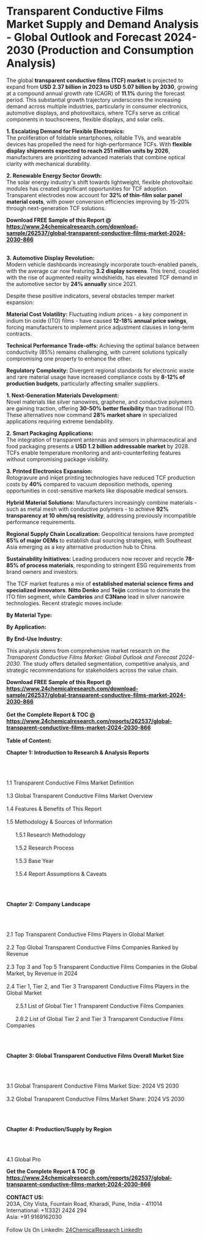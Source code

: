 <h1>Transparent Conductive Films Market Supply and Demand Analysis - Global Outlook and Forecast 2024-2030 (Production and Consumption Analysis)</h1><p>The global <strong>transparent conductive films (TCF) market</strong> is projected to expand from <strong>USD 2.37 billion in 2023 to USD 5.07 billion by 2030</strong>, growing at a compound annual growth rate (CAGR) of <strong>11.1%</strong> during the forecast period. This substantial growth trajectory underscores the increasing demand across multiple industries, particularly in consumer electronics, automotive displays, and photovoltaics, where TCFs serve as critical components in touchscreens, flexible displays, and solar cells.</p><p><strong>1. Escalating Demand for Flexible Electronics:</strong><br>
The proliferation of foldable smartphones, rollable TVs, and wearable devices has propelled the need for high-performance TCFs. With <strong>flexible display shipments expected to reach 251 million units by 2026</strong>, manufacturers are prioritizing advanced materials that combine optical clarity with mechanical durability.</p><p><strong>2. Renewable Energy Sector Growth:</strong><br>
The solar energy industry's shift towards lightweight, flexible photovoltaic modules has created significant opportunities for TCF adoption. Transparent electrodes now account for <strong>32% of thin-film solar panel material costs</strong>, with power conversion efficiencies improving by 15-20% through next-generation TCF solutions.</p><div><b>Download FREE Sample of this Report @ 
            <a href="https://www.24chemicalresearch.com/download-sample/262537/global-transparent-conductive-films-market-2024-2030-866">
            https://www.24chemicalresearch.com/download-sample/262537/global-transparent-conductive-films-market-2024-2030-866</a></b></div><br><p><strong>3. Automotive Display Revolution:</strong><br>
Modern vehicle dashboards increasingly incorporate touch-enabled panels, with the average car now featuring <strong>3.2 display screens</strong>. This trend, coupled with the rise of augmented reality windshields, has elevated TCF demand in the automotive sector by <strong>24% annually</strong> since 2021.</p><p>Despite these positive indicators, several obstacles temper market expansion:</p><p><strong>Material Cost Volatility:</strong> Fluctuating indium prices - a key component in indium tin oxide (ITO) films - have caused <strong>12-18% annual price swings</strong>, forcing manufacturers to implement price adjustment clauses in long-term contracts.</p><p><strong>Technical Performance Trade-offs:</strong> Achieving the optimal balance between conductivity (85%) remains challenging, with current solutions typically compromising one property to enhance the other.</p><p><strong>Regulatory Complexity:</strong> Divergent regional standards for electronic waste and rare material usage have increased compliance costs by <strong>8-12% of production budgets</strong>, particularly affecting smaller suppliers.</p><p><strong>1. Next-Generation Materials Development:</strong><br>
Novel materials like silver nanowires, graphene, and conductive polymers are gaining traction, offering <strong>30-50% better flexibility</strong> than traditional ITO. These alternatives now command <strong>28% market share</strong> in specialized applications requiring extreme bendability.</p><p><strong>2. Smart Packaging Applications:</strong><br>
The integration of transparent antennas and sensors in pharmaceutical and food packaging presents a <strong>USD 1.2 billion addressable market</strong> by 2028. TCFs enable temperature monitoring and anti-counterfeiting features without compromising package visibility.</p><p><strong>3. Printed Electronics Expansion:</strong><br>
Rotogravure and inkjet printing technologies have reduced TCF production costs by <strong>40%</strong> compared to vacuum deposition methods, opening opportunities in cost-sensitive markets like disposable medical sensors.</p><p><strong>Hybrid Material Solutions:</strong> Manufacturers increasingly combine materials - such as metal mesh with conductive polymers - to achieve <strong>92% transparency at 10 ohm/sq resistivity</strong>, addressing previously incompatible performance requirements.</p><p><strong>Regional Supply Chain Localization:</strong> Geopolitical tensions have prompted <strong>65% of major OEMs</strong> to establish dual sourcing strategies, with Southeast Asia emerging as a key alternative production hub to China.</p><p><strong>Sustainability Initiatives:</strong> Leading producers now recover and recycle <strong>78-85% of process materials</strong>, responding to stringent ESG requirements from brand owners and investors.</p><p>The TCF market features a mix of <strong>established material science firms and specialized innovators</strong>. <strong>Nitto Denko</strong> and <strong>Teijin</strong> continue to dominate the ITO film segment, while <strong>Cambrios</strong> and <strong>C3Nano</strong> lead in silver nanowire technologies. Recent strategic moves include:</p><p><strong>By Material Type:</strong></p><p><strong>By Application:</strong></p><p><strong>By End-Use Industry:</strong></p><p>This analysis stems from comprehensive market research on the <em>Transparent Conductive Films Market: Global Outlook and Forecast 2024-2030</em>. The study offers detailed segmentation, competitive analysis, and strategic recommendations for stakeholders across the value chain.</p><div><b>Download FREE Sample of this Report @ 
            <a href="https://www.24chemicalresearch.com/download-sample/262537/global-transparent-conductive-films-market-2024-2030-866">
            https://www.24chemicalresearch.com/download-sample/262537/global-transparent-conductive-films-market-2024-2030-866</a></b></div><br><div><b>Get the Complete Report & TOC @ 
            <a href="https://www.24chemicalresearch.com/reports/262537/global-transparent-conductive-films-market-2024-2030-866">
            https://www.24chemicalresearch.com/reports/262537/global-transparent-conductive-films-market-2024-2030-866</a></b></div><br>
            <b>Table of Content:</b><p><p><strong>Chapter 1: Introduction to Research &amp; Analysis Reports</strong></p><br />
<br />
<p>1.1 Transparent Conductive Films Market Definition<br /><br />
1.3 Global Transparent Conductive Films Market Overview<br /><br />
1.4 Features &amp; Benefits of This Report<br /><br />
1.5 Methodology &amp; Sources of Information<br /><br />
&nbsp;&nbsp;&nbsp;&nbsp;&nbsp; 1.5.1 Research Methodology<br /><br />
&nbsp;&nbsp;&nbsp;&nbsp;&nbsp; 1.5.2 Research Process<br /><br />
&nbsp;&nbsp;&nbsp;&nbsp;&nbsp; 1.5.3 Base Year<br /><br />
&nbsp;&nbsp;&nbsp;&nbsp;&nbsp; 1.5.4 Report Assumptions &amp; Caveats</p><br />
<br />
<p><strong>Chapter 2: Company Landscape</strong></p><br />
<br />
<p>2.1 Top Transparent Conductive Films Players in Global Market<br /><br />
2.2 Top Global Transparent Conductive Films Companies Ranked by Revenue<br /><br />
2.3 Top 3 and Top 5 Transparent Conductive Films Companies in the Global Market, by Revenue in 2024<br /><br />
2.4 Tier 1, Tier 2, and Tier 3 Transparent Conductive Films Players in the Global Market<br /><br />
&nbsp;&nbsp;&nbsp;&nbsp;&nbsp; 2.5.1 List of Global Tier 1 Transparent Conductive Films Companies<br /><br />
&nbsp;&nbsp;&nbsp;&nbsp;&nbsp; 2.6.2 List of Global Tier 2 and Tier 3 Transparent Conductive Films Companies</p><br />
<br />
<p><strong>Chapter 3: Global Transparent Conductive Films Overall Market Size</strong></p><br />
<br />
<p>3.1 Global Transparent Conductive Films Market Size: 2024 VS 2030<br /><br />
3.2 Global Transparent Conductive Films Market Share: 2024 VS 2030</p><br />
<br />
<p><strong>Chapter 4: Production/Supply by Region</strong></p><br />
<br />
<p>4.1 Global Pro</p><div><b>Get the Complete Report & TOC @ 
            <a href="https://www.24chemicalresearch.com/reports/262537/global-transparent-conductive-films-market-2024-2030-866">
            https://www.24chemicalresearch.com/reports/262537/global-transparent-conductive-films-market-2024-2030-866</a></b></div><br><b>CONTACT US:</b><br>
            203A, City Vista, Fountain Road, Kharadi, Pune, India - 411014<br>
            International: +1(332) 2424 294<br>
            Asia: +91 9169162030 <br><br>
            Follow Us On LinkedIn: <a href="https://www.linkedin.com/company/24chemicalresearch/">24ChemicalResearch LinkedIn</a>